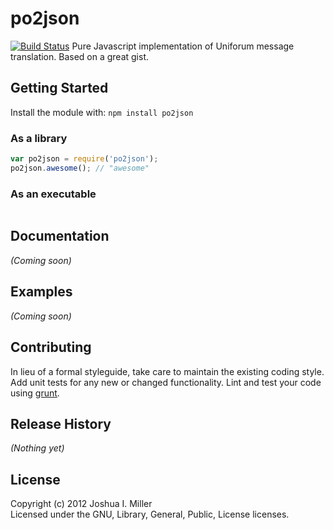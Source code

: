# po2json

[![Build Status](https://secure.travis-ci.org/mikeedwards/po2json.png?branch=master)](http://travis-ci.org/mikeedwards/po2json)
Pure Javascript implementation of Uniforum message translation. Based on a great gist.

## Getting Started
Install the module with: `npm install po2json`

### As a library
```javascript
var po2json = require('po2json');
po2json.awesome(); // "awesome"
```

### As an executable
```po2json translation.po translation.json
```

## Documentation
_(Coming soon)_

## Examples
_(Coming soon)_

## Contributing
In lieu of a formal styleguide, take care to maintain the existing coding style. Add unit tests for any new or changed functionality. Lint and test your code using [grunt](https://github.com/gruntjs/grunt).

## Release History
_(Nothing yet)_

## License
Copyright (c) 2012 Joshua I. Miller  
Licensed under the GNU, Library, General, Public, License licenses.
